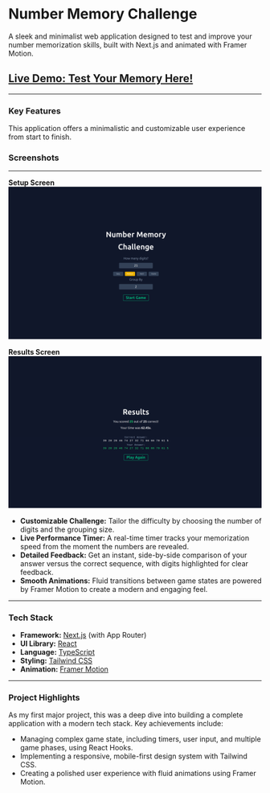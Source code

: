 # Number Memory Challenge

A sleek and minimalist web application designed to test and improve your number memorization skills, built with Next.js and animated with Framer Motion.

## [**Live Demo: Test Your Memory Here!**](https://number-memory-app.vercel.app/)

---

### Key Features

This application offers a minimalistic and customizable user experience from start to finish.

### Screenshots

---

**Setup Screen**
![Number Memory Welcome Screen](./.github/assets/welcome-screen.png)

**Results Screen**
![Number Memory Results Screen](./.github/assets/results-screen.png)

- **Customizable Challenge:** Tailor the difficulty by choosing the number of digits and the grouping size.
- **Live Performance Timer:** A real-time timer tracks your memorization speed from the moment the numbers are revealed.
- **Detailed Feedback:** Get an instant, side-by-side comparison of your answer versus the correct sequence, with digits highlighted for clear feedback.
- **Smooth Animations:** Fluid transitions between game states are powered by Framer Motion to create a modern and engaging feel.

---

### Tech Stack

- **Framework:** [Next.js](https://nextjs.org/) (with App Router)
- **UI Library:** [React](https://react.dev/)
- **Language:** [TypeScript](https://www.typescriptlang.org/)
- **Styling:** [Tailwind CSS](https://tailwindcss.com/)
- **Animation:** [Framer Motion](https://www.motion.dev/)

---

### Project Highlights

As my first major project, this was a deep dive into building a complete application with a modern tech stack. Key achievements include:

- Managing complex game state, including timers, user input, and multiple game phases, using React Hooks.
- Implementing a responsive, mobile-first design system with Tailwind CSS.
- Creating a polished user experience with fluid animations using Framer Motion.
